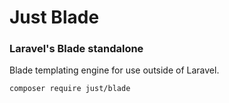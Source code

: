 # Just Blade

### Laravel's Blade standalone

Blade templating engine for use outside of Laravel.

```bash
composer require just/blade
```
